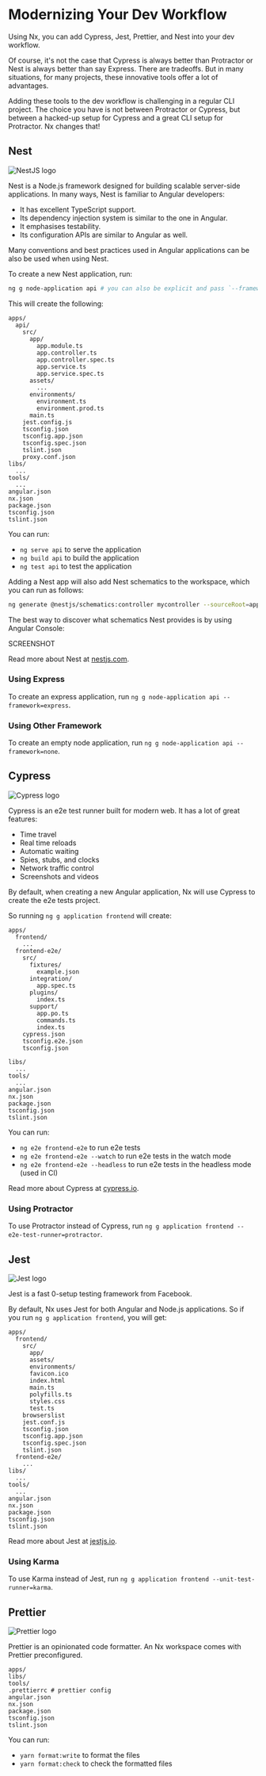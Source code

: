 # Modernizing Your Dev Workflow

Using Nx, you can add Cypress, Jest, Prettier, and Nest into your dev workflow.

Of course, it's not the case that Cypress is always better than Protractor or Nest is always better than say Express. There are tradeoffs. But in many situations, for many projects, these innovative tools offer a lot of advantages.

Adding these tools to the dev workflow is challenging in a regular CLI project. The choice you have is not between Protractor or Cypress, but between a hacked-up setup for Cypress and a great CLI setup for Protractor. Nx changes that!

## Nest

![NestJS logo](./nest-logo.png)

Nest is a Node.js framework designed for building scalable server-side applications. In many ways, Nest is familiar to Angular developers:

- It has excellent TypeScript support.
- Its dependency injection system is similar to the one in Angular.
- It emphasises testability.
- Its configuration APIs are similar to Angular as well.

Many conventions and best practices used in Angular applications can be also be used when using Nest.

To create a new Nest application, run:

```bash
ng g node-application api # you can also be explicit and pass `--framework=nestjs`
```

This will create the following:

```console
apps/
  api/
    src/
      app/
        app.module.ts
        app.controller.ts
        app.controller.spec.ts
        app.service.ts
        app.service.spec.ts
      assets/
        ...
      environments/
        environment.ts
        environment.prod.ts
      main.ts
    jest.config.js
    tsconfig.json
    tsconfig.app.json
    tsconfig.spec.json
    tslint.json
    proxy.conf.json
libs/
  ...
tools/
  ...
angular.json
nx.json
package.json
tsconfig.json
tslint.json
```

You can run:

- `ng serve api` to serve the application
- `ng build api` to build the application
- `ng test api` to test the application

Adding a Nest app will also add Nest schematics to the workspace, which you can run as follows:

```bash
ng generate @nestjs/schematics:controller mycontroller --sourceRoot=apps/nestapp/src --path=app
```

The best way to discover what schematics Nest provides is by using Angular Console:

SCREENSHOT

Read more about Nest at [nestjs.com](https://nestjs.com).

### Using Express

To create an express application, run `ng g node-application api --framework=express`.

### Using Other Framework

To create an empty node application, run `ng g node-application api --framework=none`.

## Cypress

![Cypress logo](./cypress-logo.png)

Cypress is an e2e test runner built for modern web. It has a lot of great features:

- Time travel
- Real time reloads
- Automatic waiting
- Spies, stubs, and clocks
- Network traffic control
- Screenshots and videos

By default, when creating a new Angular application, Nx will use Cypress to create the e2e tests project.

So running `ng g application frontend` will create:

```console
apps/
  frontend/
    ...
  frontend-e2e/
    src/
      fixtures/
        example.json
      integration/
        app.spec.ts
      plugins/
        index.ts
      support/
        app.po.ts
        commands.ts
        index.ts
    cypress.json
    tsconfig.e2e.json
    tsconfig.json

libs/
  ...
tools/
  ...
angular.json
nx.json
package.json
tsconfig.json
tslint.json
```

You can run:

- `ng e2e frontend-e2e` to run e2e tests
- `ng e2e frontend-e2e --watch` to run e2e tests in the watch mode
- `ng e2e frontend-e2e --headless` to run e2e tests in the headless mode (used in CI)

Read more about Cypress at [cypress.io](https://cypress.io).

### Using Protractor

To use Protractor instead of Cypress, run `ng g application frontend --e2e-test-runner=protractor`.

## Jest

![Jest logo](./jest-logo.png)

Jest is a fast 0-setup testing framework from Facebook.

By default, Nx uses Jest for both Angular and Node.js applications. So if you run `ng g application frontend`, you will get:

```console
apps/
  frontend/
    src/
      app/
      assets/
      environments/
      favicon.ico
      index.html
      main.ts
      polyfills.ts
      styles.css
      test.ts
    browserslist
    jest.conf.js
    tsconfig.json
    tsconfig.app.json
    tsconfig.spec.json
    tslint.json
  frontend-e2e/
    ...
libs/
  ...
tools/
  ...
angular.json
nx.json
package.json
tsconfig.json
tslint.json
```

Read more about Jest at [jestjs.io](https://jestjs.io).

### Using Karma

To use Karma instead of Jest, run `ng g application frontend --unit-test-runner=karma`.

## Prettier

![Prettier logo](./prettier-logo.png)

Prettier is an opinionated code formatter. An Nx workspace comes with Prettier preconfigured.

```cosnole
apps/
libs/
tools/
.prettierrc # prettier config
angular.json
nx.json
package.json
tsconfig.json
tslint.json
```

You can run:

- `yarn format:write` to format the files
- `yarn format:check` to check the formatted files
